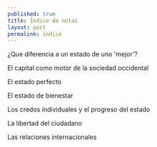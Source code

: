 ```yaml
---
published: true
title: Índice de notas
layout: post
permalink: indice
---
```

¿Que diferencia a un estado de uno 'mejor'?

El capital como motor de la sociedad occidental

El estado perfecto

El estado de bienestar

Los credos individuales y el progreso del estado

La libertad del ciudadano

Las relaciones internacionales
